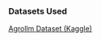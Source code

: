 ### Datasets Used

[Agrollm Dataset (Kaggle)](https://www.kaggle.com/datasets/viswambhar/agrollm-data)
